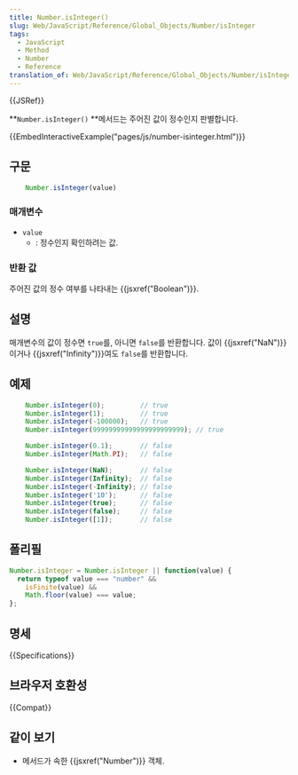 ```yaml
---
title: Number.isInteger()
slug: Web/JavaScript/Reference/Global_Objects/Number/isInteger
tags:
  - JavaScript
  - Method
  - Number
  - Reference
translation_of: Web/JavaScript/Reference/Global_Objects/Number/isInteger
---
```


{{JSRef}}

**`Number.isInteger()` **메서드는 주어진 값이 정수인지 판별합니다.

{{EmbedInteractiveExample("pages/js/number-isinteger.html")}}

## 구문

```js
    Number.isInteger(value)
```

### 매개변수

- `value`
  - : 정수인지 확인하려는 값.

### 반환 값

주어진 값의 정수 여부를 나타내는 {{jsxref("Boolean")}}.

## 설명

매개변수의 값이 정수면 `true`를, 아니면 `false`를 반환합니다. 값이 {{jsxref("NaN")}}이거나 {{jsxref("Infinity")}}여도 `false`를 반환합니다.

## 예제

```js
    Number.isInteger(0);         // true
    Number.isInteger(1);         // true
    Number.isInteger(-100000);   // true
    Number.isInteger(99999999999999999999999); // true

    Number.isInteger(0.1);       // false
    Number.isInteger(Math.PI);   // false

    Number.isInteger(NaN);       // false
    Number.isInteger(Infinity);  // false
    Number.isInteger(-Infinity); // false
    Number.isInteger('10');      // false
    Number.isInteger(true);      // false
    Number.isInteger(false);     // false
    Number.isInteger([1]);       // false
```

## 폴리필

```js
Number.isInteger = Number.isInteger || function(value) {
  return typeof value === "number" &&
    isFinite(value) &&
    Math.floor(value) === value;
};
```

## 명세

{{Specifications}}

## 브라우저 호환성

{{Compat}}

## 같이 보기

- 메서드가 속한 {{jsxref("Number")}} 객체.
